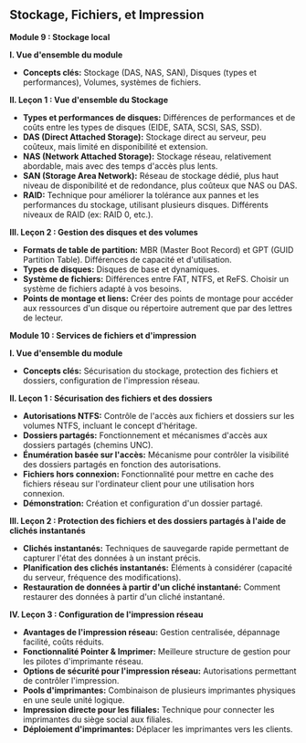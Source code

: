 ## Stockage, Fichiers, et Impression

**Module 9 : Stockage local**

**I. Vue d'ensemble du module**

* **Concepts clés:**  Stockage (DAS, NAS, SAN), Disques (types et performances), Volumes, systèmes de fichiers.


**II. Leçon 1 : Vue d'ensemble du Stockage**

* **Types et performances de disques:** Différences de performances et de coûts entre les types de disques (EIDE, SATA, SCSI, SAS, SSD).
* **DAS (Direct Attached Storage):** Stockage direct au serveur, peu coûteux, mais limité en disponibilité et extension.
* **NAS (Network Attached Storage):** Stockage réseau, relativement abordable, mais avec des temps d'accès plus lents.
* **SAN (Storage Area Network):** Réseau de stockage dédié, plus haut niveau de disponibilité et de redondance, plus coûteux que NAS ou DAS.
* **RAID:** Technique pour améliorer la tolérance aux pannes et les performances du stockage, utilisant plusieurs disques. Différents niveaux de RAID (ex: RAID 0, etc.).


**III. Leçon 2 : Gestion des disques et des volumes**

* **Formats de table de partition:** MBR (Master Boot Record) et GPT (GUID Partition Table).  Différences de capacité et d'utilisation.
* **Types de disques:** Disques de base et dynamiques.
* **Système de fichiers:**  Différences entre FAT, NTFS, et ReFS.  Choisir un système de fichiers adapté à vos besoins.
* **Points de montage et liens:** Créer des points de montage pour accéder aux ressources d'un disque ou répertoire autrement que par des lettres de lecteur.


**Module 10 : Services de fichiers et d'impression**

**I. Vue d'ensemble du module**

* **Concepts clés:**  Sécurisation du stockage, protection des fichiers et dossiers, configuration de l'impression réseau.


**II. Leçon 1 : Sécurisation des fichiers et des dossiers**

* **Autorisations NTFS:** Contrôle de l'accès aux fichiers et dossiers sur les volumes NTFS, incluant le concept d'héritage.
* **Dossiers partagés:**  Fonctionnement et mécanismes d'accès aux dossiers partagés (chemins UNC).
* **Énumération basée sur l'accès:**  Mécanisme pour contrôler la visibilité des dossiers partagés en fonction des autorisations.
* **Fichiers hors connexion:**  Fonctionnalité pour mettre en cache des fichiers réseau sur l'ordinateur client pour une utilisation hors connexion.
* **Démonstration:**  Création et configuration d'un dossier partagé.


**III. Leçon 2 : Protection des fichiers et des dossiers partagés à l'aide de clichés instantanés**

* **Clichés instantanés:**  Techniques de sauvegarde rapide permettant de capturer l'état des données à un instant précis.
* **Planification des clichés instantanés:** Éléments à considérer (capacité du serveur, fréquence des modifications).
* **Restauration de données à partir d'un cliché instantané:**  Comment restaurer des données à partir d'un cliché instantané.


**IV. Leçon 3 : Configuration de l'impression réseau**

* **Avantages de l'impression réseau:**  Gestion centralisée, dépannage facilité, coûts réduits.
* **Fonctionnalité Pointer & Imprimer:**  Meilleure structure de gestion pour les pilotes d'imprimante réseau.
* **Options de sécurité pour l'impression réseau:**  Autorisations permettant de contrôler l'impression.
* **Pools d'imprimantes:**  Combinaison de plusieurs imprimantes physiques en une seule unité logique.
* **Impression directe pour les filiales:**  Technique pour connecter les imprimantes du siège social aux filiales.
* **Déploiement d'imprimantes:**  Déplacer les imprimantes vers les clients.
